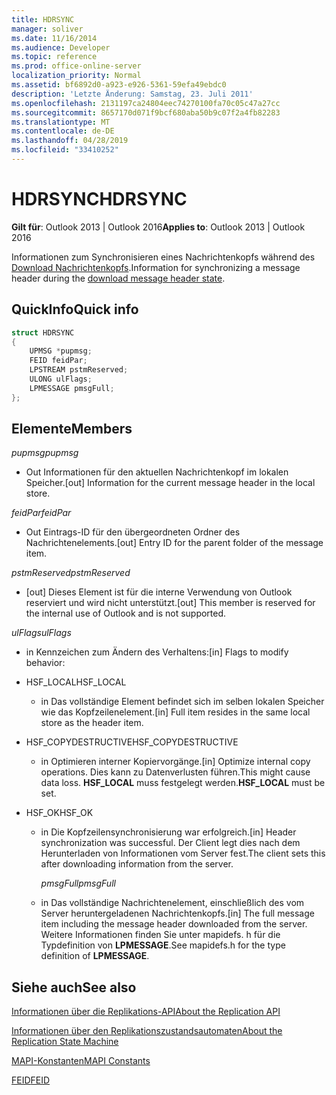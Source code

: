 ```yaml
---
title: HDRSYNC
manager: soliver
ms.date: 11/16/2014
ms.audience: Developer
ms.topic: reference
ms.prod: office-online-server
localization_priority: Normal
ms.assetid: bf6892d0-a923-e926-5361-59efa49ebdc0
description: 'Letzte Änderung: Samstag, 23. Juli 2011'
ms.openlocfilehash: 2131197ca24804eec74270100fa70c05c47a27cc
ms.sourcegitcommit: 8657170d071f9bcf680aba50b9c07f2a4fb82283
ms.translationtype: MT
ms.contentlocale: de-DE
ms.lasthandoff: 04/28/2019
ms.locfileid: "33410252"
---
```

# <a name="hdrsync"></a><span data-ttu-id="a939d-103">HDRSYNC</span><span class="sxs-lookup"><span data-stu-id="a939d-103">HDRSYNC</span></span>

  
  
<span data-ttu-id="a939d-104">**Gilt für**: Outlook 2013 | Outlook 2016</span><span class="sxs-lookup"><span data-stu-id="a939d-104">**Applies to**: Outlook 2013 | Outlook 2016</span></span> 
  
<span data-ttu-id="a939d-105">Informationen zum Synchronisieren eines Nachrichtenkopfs während des [Download Nachrichtenkopfs](download-message-header-state.md).</span><span class="sxs-lookup"><span data-stu-id="a939d-105">Information for synchronizing a message header during the [download message header state](download-message-header-state.md).</span></span>
  
## <a name="quick-info"></a><span data-ttu-id="a939d-106">QuickInfo</span><span class="sxs-lookup"><span data-stu-id="a939d-106">Quick info</span></span>

```cpp
struct HDRSYNC 
{ 
    UPMSG *pupmsg; 
    FEID feidPar; 
    LPSTREAM pstmReserved; 
    ULONG ulFlags; 
    LPMESSAGE pmsgFull; 
};
```

## <a name="members"></a><span data-ttu-id="a939d-107">Elemente</span><span class="sxs-lookup"><span data-stu-id="a939d-107">Members</span></span>

 <span data-ttu-id="a939d-108">_pupmsg_</span><span class="sxs-lookup"><span data-stu-id="a939d-108">_pupmsg_</span></span>
  
- <span data-ttu-id="a939d-109">Out Informationen für den aktuellen Nachrichtenkopf im lokalen Speicher.</span><span class="sxs-lookup"><span data-stu-id="a939d-109">[out] Information for the current message header in the local store.</span></span>
    
 <span data-ttu-id="a939d-110">_feidPar_</span><span class="sxs-lookup"><span data-stu-id="a939d-110">_feidPar_</span></span>
  
- <span data-ttu-id="a939d-111">Out Eintrags-ID für den übergeordneten Ordner des Nachrichtenelements.</span><span class="sxs-lookup"><span data-stu-id="a939d-111">[out] Entry ID for the parent folder of the message item.</span></span>
    
 <span data-ttu-id="a939d-112">_pstmReserved_</span><span class="sxs-lookup"><span data-stu-id="a939d-112">_pstmReserved_</span></span>
  
- <span data-ttu-id="a939d-113">[out] Dieses Element ist für die interne Verwendung von Outlook reserviert und wird nicht unterstützt.</span><span class="sxs-lookup"><span data-stu-id="a939d-113">[out] This member is reserved for the internal use of Outlook and is not supported.</span></span> 
    
 <span data-ttu-id="a939d-114">_ulFlags_</span><span class="sxs-lookup"><span data-stu-id="a939d-114">_ulFlags_</span></span>
  
- <span data-ttu-id="a939d-115">in Kennzeichen zum Ändern des Verhaltens:</span><span class="sxs-lookup"><span data-stu-id="a939d-115">[in] Flags to modify behavior:</span></span>
    
- <span data-ttu-id="a939d-116">HSF_LOCAL</span><span class="sxs-lookup"><span data-stu-id="a939d-116">HSF_LOCAL</span></span>
    
  - <span data-ttu-id="a939d-117">in Das vollständige Element befindet sich im selben lokalen Speicher wie das Kopfzeilenelement.</span><span class="sxs-lookup"><span data-stu-id="a939d-117">[in] Full item resides in the same local store as the header item.</span></span>
    
- <span data-ttu-id="a939d-118">HSF_COPYDESTRUCTIVE</span><span class="sxs-lookup"><span data-stu-id="a939d-118">HSF_COPYDESTRUCTIVE</span></span>
    
  -  <span data-ttu-id="a939d-119">in Optimieren interner Kopiervorgänge.</span><span class="sxs-lookup"><span data-stu-id="a939d-119">[in] Optimize internal copy operations.</span></span> <span data-ttu-id="a939d-120">Dies kann zu Datenverlusten führen.</span><span class="sxs-lookup"><span data-stu-id="a939d-120">This might cause data loss.</span></span> <span data-ttu-id="a939d-121">**HSF_LOCAL** muss festgelegt werden.</span><span class="sxs-lookup"><span data-stu-id="a939d-121">**HSF_LOCAL** must be set.</span></span> 
    
- <span data-ttu-id="a939d-122">HSF_OK</span><span class="sxs-lookup"><span data-stu-id="a939d-122">HSF_OK</span></span>
    
  - <span data-ttu-id="a939d-123">in Die Kopfzeilensynchronisierung war erfolgreich.</span><span class="sxs-lookup"><span data-stu-id="a939d-123">[in] Header synchronization was successful.</span></span> <span data-ttu-id="a939d-124">Der Client legt dies nach dem Herunterladen von Informationen vom Server fest.</span><span class="sxs-lookup"><span data-stu-id="a939d-124">The client sets this after downloading information from the server.</span></span>
    
     <span data-ttu-id="a939d-125">_pmsgFull_</span><span class="sxs-lookup"><span data-stu-id="a939d-125">_pmsgFull_</span></span>
    
  - <span data-ttu-id="a939d-126">in Das vollständige Nachrichtenelement, einschließlich des vom Server heruntergeladenen Nachrichtenkopfs.</span><span class="sxs-lookup"><span data-stu-id="a939d-126">[in] The full message item including the message header downloaded from the server.</span></span> <span data-ttu-id="a939d-127">Weitere Informationen finden Sie unter mapidefs. h für die Typdefinition von **LPMESSAGE**.</span><span class="sxs-lookup"><span data-stu-id="a939d-127">See mapidefs.h for the type definition of **LPMESSAGE**.</span></span> 
    
## <a name="see-also"></a><span data-ttu-id="a939d-128">Siehe auch</span><span class="sxs-lookup"><span data-stu-id="a939d-128">See also</span></span>



[<span data-ttu-id="a939d-129">Informationen über die Replikations-API</span><span class="sxs-lookup"><span data-stu-id="a939d-129">About the Replication API</span></span>](about-the-replication-api.md)
  
[<span data-ttu-id="a939d-130">Informationen über den Replikationszustandsautomaten</span><span class="sxs-lookup"><span data-stu-id="a939d-130">About the Replication State Machine</span></span>](about-the-replication-state-machine.md)
  
[<span data-ttu-id="a939d-131">MAPI-Konstanten</span><span class="sxs-lookup"><span data-stu-id="a939d-131">MAPI Constants</span></span>](mapi-constants.md)
  
[<span data-ttu-id="a939d-132">FEID</span><span class="sxs-lookup"><span data-stu-id="a939d-132">FEID</span></span>](feid.md)

